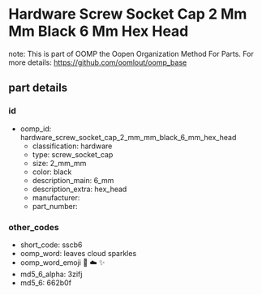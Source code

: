 # Hardware Screw Socket Cap 2 Mm Mm Black 6 Mm Hex Head  

note: This is part of OOMP the Oopen Organization Method For Parts. For more details: https://github.com/oomlout/oomp_base

##  part details





### id
* oomp_id: hardware_screw_socket_cap_2_mm_mm_black_6_mm_hex_head
  * classification: hardware
  * type: screw_socket_cap
  * size: 2_mm_mm
  * color: black
  * description_main: 6_mm
  * description_extra: hex_head
  * manufacturer: 
  * part_number: 

### other_codes
* short_code: sscb6
* oomp_word: leaves cloud sparkles
* oomp_word_emoji :leaves: :cloud: :sparkles:
* md5_6_alpha: 3zifj
* md5_6: 662b0f